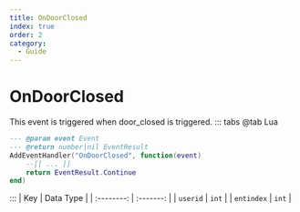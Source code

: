 ```yaml
---
title: OnDoorClosed
index: true
order: 2
category:
  - Guide
---
```


# OnDoorClosed
This event is triggered when door_closed is triggered.
::: tabs
@tab Lua
```lua
--- @param event Event
--- @return number|nil EventResult
AddEventHandler("OnDoorClosed", function(event)
    --[[ ... ]]
    return EventResult.Continue
end)
```

:::
|     Key    | Data Type |
| :--------: | :-------: |
|  `userid`  |   `int`   |
| `entindex` |   `int`   |